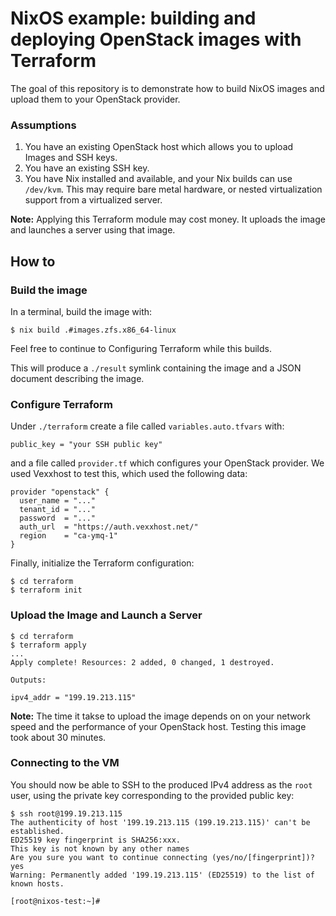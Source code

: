 # NixOS example: building and deploying OpenStack images with Terraform

The goal of this repository is to demonstrate how to build NixOS images and upload them to your OpenStack provider.

### Assumptions

1. You have an existing OpenStack host which allows you to upload Images and SSH keys.
1. You have an existing SSH key.
1. You have Nix installed and available, and your Nix builds can use `/dev/kvm`. This may require bare metal hardware, or nested virtualization support from a virtualized server.

**Note:** Applying this Terraform module may cost money. It uploads the image and launches a server using that image.

## How to

### Build the image

In a terminal, build the image with:

```console
$ nix build .#images.zfs.x86_64-linux
```

Feel free to continue to Configuring Terraform while this builds.

This will produce a `./result` symlink containing the image and a JSON document describing the image.

### Configure Terraform

Under `./terraform` create a file called `variables.auto.tfvars` with:

```hcl
public_key = "your SSH public key"
```

and a file called `provider.tf` which configures your OpenStack provider. We used Vexxhost to test this, which used the following data:

```hcl
provider "openstack" {
  user_name = "..."
  tenant_id = "..."
  password  = "..."
  auth_url  = "https://auth.vexxhost.net/"
  region    = "ca-ymq-1"
}
```

Finally, initialize the Terraform configuration:

```
$ cd terraform
$ terraform init
```

### Upload the Image and Launch a Server

```
$ cd terraform
$ terraform apply
...
Apply complete! Resources: 2 added, 0 changed, 1 destroyed.

Outputs:

ipv4_addr = "199.19.213.115"
```

**Note:** The time it takse to upload the image depends on on your network speed and the performance of your OpenStack host. Testing this image took about 30 minutes.

### Connecting to the VM

You should now be able to SSH to the produced IPv4 address as the `root` user, using the private key corresponding to the provided public key:


```
$ ssh root@199.19.213.115
The authenticity of host '199.19.213.115 (199.19.213.115)' can't be established.
ED25519 key fingerprint is SHA256:xxx.
This key is not known by any other names
Are you sure you want to continue connecting (yes/no/[fingerprint])? yes
Warning: Permanently added '199.19.213.115' (ED25519) to the list of known hosts.

[root@nixos-test:~]#
```
